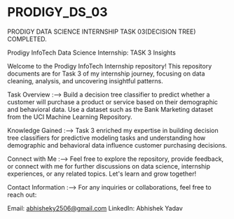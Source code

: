 # PRODIGY_DS_03
PRODIGY DATA SCIENCE INTERNSHIP TASK 03(DECISION TREE) COMPLETED.

Prodigy InfoTech Data Science Internship: TASK 3 Insights



Welcome to the Prodigy InfoTech Internship repository! This repository documents are for Task 3 of my internship journey, focusing on data cleaning, analysis, and uncovering insightful patterns.

Task Overview :-->
Build a decision tree classifier to predict whether a customer will purchase a product or service based on their demographic and behavioral data. Use a dataset such as the Bank Marketing dataset from the UCI Machine Learning Repository.

Knowledge Gained :-->
Task 3 enriched my expertise in building decision tree classifiers for predictive modeling tasks and understanding how demographic and behavioral data influence customer purchasing decisions.

Connect with Me :-->
Feel free to explore the repository, provide feedback, or connect with me for further discussions on data science, internship experiences, or any related topics. Let's learn and grow together!

Contact Information :-->
For any inquiries or collaborations, feel free to reach out:

Email: abhisheky2506@gmail.com
LinkedIn: Abhishek Yadav
